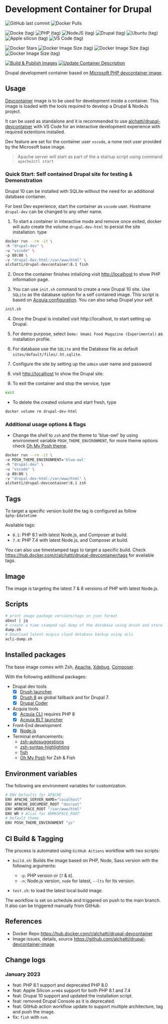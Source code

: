 # Development Container for Drupal

![GitHub last commit](https://img.shields.io/github/last-commit/alchatti/drupal-devcontainer-image?style=for-the-badge)
![Docker Pulls](https://img.shields.io/docker/pulls/alchatti/drupal-devcontainer?style=for-the-badge)

![Docke (tag)](https://img.shields.io/badge/Docker-2CA5E0?style=for-the-badge&logo=docker&logoColor=white)
![PHP (tag)](https://img.shields.io/badge/PHP-777BB4?style=for-the-badge&logo=php&logoColor=white)
![NodeJS (tag)](https://img.shields.io/badge/Node.js-339933?style=for-the-badge&logo=nodedotjs&logoColor=white)
![Drupal (tag)](https://img.shields.io/badge/Drupal-0678BE?style=for-the-badge&logo=drupal&logoColor=white)
![Ubuntu (tag)](https://img.shields.io/badge/Ubuntu-E95420?style=for-the-badge&logo=ubuntu&logoColor=white)
![Apple silicon (tag)](https://img.shields.io/badge/apple%20silicon-333333?style=for-the-badge&logo=apple&logoColor=white)
![VS Code (tag)](https://img.shields.io/badge/VSCode-0078D4?style=for-the-badge&logo=visual%20studio%20code&logoColor=white)

![Docker Stars](https://badgen.net/docker/stars/alchatti/drupal-devcontainer?icon=docker&label=stars)
![Docker Image Size (tag)](https://img.shields.io/docker/image-size/alchatti/drupal-devcontainer/7.4?label=7.4&logo=PHP)
![Docker Image Size (tag)](https://img.shields.io/docker/image-size/alchatti/drupal-devcontainer/8.0?label=8.0&logo=PHP)
![Docker Image Size (tag)](https://img.shields.io/docker/image-size/alchatti/drupal-devcontainer/8.1?label=8.1&logo=PHP)

[![Build & Publish Images](https://github.com/alchatti/drupal-devcontainer-image/actions/workflows/build-and-push.yml/badge.svg?branch=main)](https://github.com/alchatti/drupal-devcontainer-image/actions/workflows/build-and-push.yml)
[![Update Container Description](https://github.com/alchatti/drupal-devcontainer-image/actions/workflows/update-container-description.yml/badge.svg)](https://github.com/alchatti/drupal-devcontainer-image/actions/workflows/update-container-description.yml)

Drupal development container based on [Microsoft PHP devcontainer image](https://mcr.microsoft.com/v2/vscode/devcontainers/php/tags/list).

## Usage

[Devcontainer](https://code.visualstudio.com/docs/remote/containers) image is to be used for development inside a container. This image is loaded with the tools required to develop a Drupal & NodeJs project.

It can be used as standalone and it is recommended to use [alchatti/drupal-devcontainer](https://github.com/alchatti/drupal-devcontainer) with VS Code for an interactive development experience with required extentions installed.

Dev feature are set for the container user `vscode`, a none root user provided by the Microsoft base image.

> Apache server will start as part of the a startup script using command `apache2ctl start`

### Quick Start: Self contained Drupal site for testing & Demonstration

Drupal 10 can be installed with SQLite without the need for an additional database container.

For best Dev experience, start the container as `vscode` user. Hostname `drupal-dev` can be changed to any other name.

1. To start a container in interactive mode and remove once exited, docker will auto create the volume `drupal-dev-html` to persist the site installation. type

```bash
docker run --rm -it \
-h "drupal-dev" \
-u "vscode" \
-p 80:80 \
-v "drupal-dev-html:/var/www/html" \
alchatti/drupal-devcontainer:8.1 fish
```

2. Once the container finishes intializing visit <http://localhost> to show PHP information page.

1. You can use `init.sh` command to create a new Drupal 10 site. Use `SQLite` as the database option for a self contained image. This script is based on [Acquia configuration](https://docs.acquia.com/cloud-platform/create/install/drupal9/). You can also setup Drupal your self.

```bash
init.sh
```

4. Once the Drupal is installed visit http://localhost, to start setting up Drupal.

1. For demo purpose, select `Demo: Umami Food Magazine (Experimental)` as installation profile.

1. For database use the `SQLite` and the Database file as default `sites/default/files/.ht.sqlite`.

1. Configure the site by setting up the `admin` user name and password

1. visit <http://localhost> to show the Drupal site.

1. To exit the container and stop the service, type

```bash
exit
```

- To delete the created volume and start fresh, type

```bash
docker volume rm drupal-dev-html
```

### Additional usage options & flags

- Change the shell to `zsh` and the theme to 'blue-owl' by using environment variable `POSH_THEME_ENVIRONMENT`, for more theme options check [Oh My Posh theme](https://ohmyposh.dev/docs/themes).

```bash
docker run --rm -it \
-e POSH_THEME_ENVIRONMENT='blue-owl'
-h "drupal-dev" \
-u "vscode" \
-p 80:80 \
-v "drupal-dev-html:/var/www/html" \
alchatti/drupal-devcontainer:8.1 zsh
```

## Tags

To target a specific version build the tag is configured as follow `$php-$datetime`

Available tags:

- `8.1`: PHP 8.1 with latest Node.js, and Composer at build.
- `7.4`: PHP 7.4 with latest Node.js, and Composer at build.

You can also use timestamped tags to target a specific build. Check https://hub.docker.com/r/alchatti/drupal-devcontainer/tags for available tags.

## Image

The image is targeting the latest 7 & 8 versions of PHP with latest Node.js.

## Scripts

```bash
# print image package versions/tags in json format
about | jq
# create a time stamped sql dump of the database using drush and store it under /var/www/html/dump
dump.sh
# Download latest acquia cloud database backup using acli
acli-dump.sh
```

## Installed packages

The base image comes with Zsh, [Apache](https://httpd.apache.org/), [Xdebug](https://xdebug.org/), [Composer](https://getcomposer.org/).

With the following additional packages:

- Drupal dev tools
	- [X] [Drush launcher](https://github.com/drush-ops/drush-launcher).
	- [X] [Drush 8](https://www.drush.org/latest/) as global fallback and for Drupal 7.
	- [X] [Drupal Coder](https://www.drupal.org/project/coder)

- Acquia tools
	- [X] [Acquia CLI](https://docs.acquia.com/acquia-cli/) requires PHP 8
	- [X] [Acquia BLT launcher](https://github.com/acquia/blt-launcher/)

- Front-End development
	- [X] [Node.js](https://nodejs.org)

- Terminal enhancements:
	- [zsh-autosuggestions](https://github.com/zsh-users/zsh-autosuggestions)
	- [zsh-syntax-highlighting](https://github.com/zsh-users/zsh-syntax-highlighting)
	- [fish](https://fishshell.com/)
	- [Oh My Posh](https://ohmyposh.dev/) for Zsh & Fish

## Environment variables

The following are environment variables for customization.

```bash
# ENV Defaults fpr APACHE
ENV APACHE_SERVER_NAME="localhost"
ENV APACHE_DOCUMENT_ROOT "docroot"
ENV WORKSPACE_ROOT "/var/www/html"
ENV WR # Alias for WORKSPACE_ROOT
# Default theme
ENV POSH_THEME_ENVIRONMENT "ys"
```

## CI Build & Tagging

The process is automated using `GitHub Actions` workflow with two scripts:

- `build.sh`: Builds the image based on PHP, Node, Sass version with the following arguments:
	- `-p`: PHP version or (`7` & `8`).
	- `-n`: Node.js version, `node` for latest, `--lts` for lts version.

- `test.sh`: to load the latest local build image.

The workflow is set on schedule and triggered on push to the main branch. It also can be triggered manually from GitHub.

## References

- Docker Repo https://hub.docker.com/r/alchatti/drupal-devcontainer
- Image issues, details, source https://github.com/alchatti/drupal-devcontainer-image

## Change logs

### January 2023

- feat: PHP 8.1 support and deprecated PHP 8.0
- feat: Apple Silicon `arm64` support for both PHP 8.1 and 7.4
- feat: Drupal 10 support and updated the installation script.
- feat: removed Drupal Console as it is deprecated.
- feat: GitHub action workflow update to support multiple architecture, tag and push the image.
- fix: `fish` with `nvm`.
